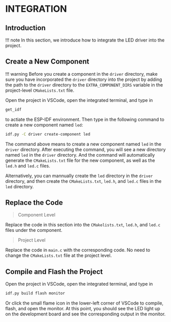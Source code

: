 # INTEGRATION

## Introduction

!!! note
    In this section, we introduce how to integrate the LED driver into the project.

## Create a New Component

!!! warning
    Before you create a component in the `driver` directory, make sure you have incorporated the `driver` directory into the project by adding the path to the `driver` directory to the `EXTRA_COMPONENT_DIRS` variable in the project-level `CMakeLists.txt` file.

Open the project in VSCode, open the integrated terminal, and type in

```bash
get_idf 
```
to actiate the ESP-IDF environment. Then type in the following command to create a new component named `led`:

```bash
idf.py -C driver create-component led
```

The command above means to create a new component named `led` in the `driver` directory. After executing the command, you will see a new directory named `led` in the `driver` directory. And the command will automatically generate the `CMakeLists.txt` file for the new component, as well as the `led.h` and `led.c` files.

Alternatively, you can mannually create the `led` directory in the `driver` directory, and then create the `CMakeLists.txt`, `led.h`, and `led.c` files in the `led` directory.

## Replace the Code

> Component Level

Replace the code in this section into the `CMakelists.txt`, `led.h`, and `led.c` files under the component.

> Project Level

Replace the code in `main.c` with the corresponding code. No need to change the `CMakeLists.txt` file at the project level.

## Compile and Flash the Project

Open the project in VSCode, open the integrated terminal, and type in

```bash
idf.py build flash monitor
```

Or click the small flame icon in the lower-left corner of VSCode to compile, flash, and open the monitor. At this point, you should see the LED light up on the development board and see the corresponding output in the monitor.
